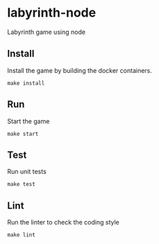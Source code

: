 # labyrinth-node

Labyrinth game using node

## Install

Install the game by building the docker containers.

```
make install
```

## Run

Start the game

```
make start
```

## Test

Run unit tests

```
make test
```

## Lint

Run the linter to check the coding style

```
make lint
```
